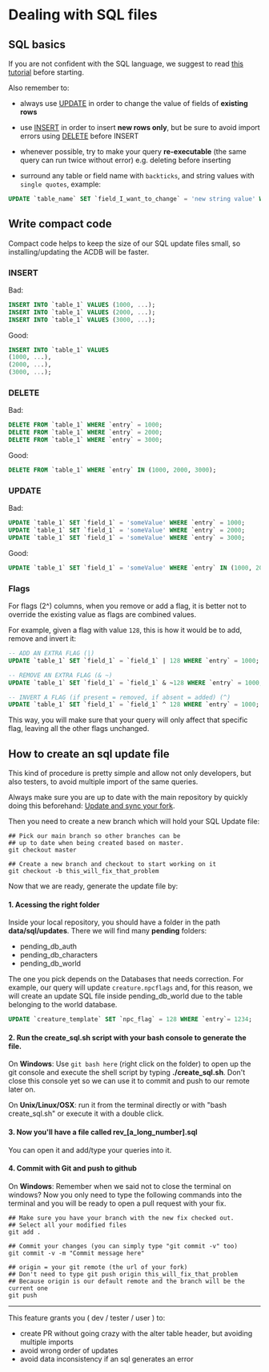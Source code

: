# Dealing with SQL files

## SQL basics

If you are not confident with the SQL language, we suggest to read [this tutorial](http://www.w3schools.com/sql/default.asp) before starting.

Also remember to:

- always use [UPDATE](http://www.w3schools.com/sql/sql_update.asp) in order to change the value of fields of **existing rows**

- use [INSERT](http://www.w3schools.com/sql/sql_insert.asp) in order to insert **new rows only**, but be sure to avoid import errors using [DELETE](http://www.w3schools.com/sql/sql_delete.asp) before INSERT

- whenever possible, try to make your query **re-executable** (the same query can run twice without error) e.g. deleting before inserting

- surround any table or field name with `backticks`, and string values with `single quotes`, example:

```sql
UPDATE `table_name` SET `field_I_want_to_change` = 'new string value' WHERE `entry` = 10 ;
```

## Write compact code

Compact code helps to keep the size of our SQL update files small, so installing/updating the ACDB will be faster.

### INSERT

Bad:

```sql
INSERT INTO `table_1` VALUES (1000, ...);
INSERT INTO `table_1` VALUES (2000, ...);
INSERT INTO `table_1` VALUES (3000, ...);
```


Good:

```sql
INSERT INTO `table_1` VALUES
(1000, ...),
(2000, ...),
(3000, ...);
```

### DELETE

Bad:

```sql
DELETE FROM `table_1` WHERE `entry` = 1000;
DELETE FROM `table_1` WHERE `entry` = 2000;
DELETE FROM `table_1` WHERE `entry` = 3000;
```

Good:

```sql
DELETE FROM `table_1` WHERE `entry` IN (1000, 2000, 3000);
```

### UPDATE

Bad:

```sql
UPDATE `table_1` SET `field_1` = 'someValue' WHERE `entry` = 1000;
UPDATE `table_1` SET `field_1` = 'someValue' WHERE `entry` = 2000;
UPDATE `table_1` SET `field_1` = 'someValue' WHERE `entry` = 3000;
```

Good:

```sql
UPDATE `table_1` SET `field_1` = 'someValue' WHERE `entry` IN (1000, 2000, 3000);
```

### Flags

For flags (2^) columns, when you remove or add a flag, it is better not to override the existing value as flags are combined values.

For example, given a flag with value `128`, this is how it would be to add, remove and invert it:

```sql
-- ADD AN EXTRA FLAG (|)
UPDATE `table_1` SET `field_1` = `field_1` | 128 WHERE `entry` = 1000;

-- REMOVE AN EXTRA FLAG (& ~)
UPDATE `table_1` SET `field_1` = `field_1` & ~128 WHERE `entry` = 1000;

-- INVERT A FLAG (if present = removed, if absent = added) (^)
UPDATE `table_1` SET `field_1` = `field_1` ^ 128 WHERE `entry` = 1000;
```

This way, you will make sure that your query will only affect that specific flag, leaving all the other flags unchanged.

## How to create an sql update file

This kind of procedure is pretty simple and allow not only developers, but also testers, to avoid multiple import of the same queries.

Always make sure you are up to date with the main repository by quickly doing this beforehand: [Update and sync your fork](http://www.azerothcore.org/wiki/Syncing-your-fork).

Then you need to create a new branch which will hold your SQL Update file:

``` git
## Pick our main branch so other branches can be 
## up to date when being created based on master.
git checkout master

## Create a new branch and checkout to start working on it
git checkout -b this_will_fix_that_problem
```

Now that we are ready, generate the update file by:

#### 1. Acessing the right folder

Inside your local repository, you should have a folder in the path **data/sql/updates**. There we will find many **pending** folders:

  - pending_db_auth 
  - pending_db_characters
  - pending_db_world
  
The one you pick depends on the Databases that needs correction. For example, our query will update `creature.npcflags` and, for this reason, we will create an update SQL file inside pending_db_world due to the table belonging to the world database.

``` SQL
UPDATE `creature_template` SET `npc_flag` = 128 WHERE `entry`= 1234;
```

#### 2. Run the create_sql.sh script with your bash console to generate the file.

On **Windows**: 
  Use `git bash here` (right click on the folder) to open up the git console and execute the shell script by typing __./create_sql.sh__.
  Don't close this console yet so we can use it to commit and push to our remote later on.

On **Unix/Linux/OSX**: 
  run it from the terminal directly or with "bash create_sql.sh" or execute it with a double click.

#### 3. Now you'll have a file called **rev_[a_long_number].sql**

You can open it and add/type your queries into it.

#### 4. Commit with Git and push to github

On **Windows**: 
  Remember when we said not to close the terminal on windows? Now you only need to type the following commands into the
  terminal and you will be ready to open a pull request with your fix.

``` git
## Make sure you have your branch with the new fix checked out.
## Select all your modified files
git add .

## Commit your changes (you can simply type "git commit -v" too)
git commit -v -m "Commit message here"

## origin = your git remote (the url of your fork)
## Don't need to type git push origin this_will_fix_that_problem
## Because origin is our default remote and the branch will be the current one
git push
```

--------
This feature grants you ( dev / tester / user ) to:

- create PR without going crazy with the alter table header, but avoiding multiple imports
- avoid wrong order of updates
- avoid data inconsistency if an sql generates an error
